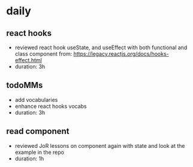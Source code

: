 # daily

## react hooks

- reviewed react hook useState, and useEffect with both functional and class component from: https://legacy.reactjs.org/docs/hooks-effect.html
- duration: 3h

## todoMMs

- add vocabularies
- enhance react hooks vocabs
- duration: 3h

## read component

- reviewed JoR lessons on component again with state and look at the example in the repo
- duration: 1h
